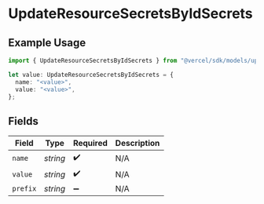 # UpdateResourceSecretsByIdSecrets

## Example Usage

```typescript
import { UpdateResourceSecretsByIdSecrets } from "@vercel/sdk/models/updateresourcesecretsbyidop.js";

let value: UpdateResourceSecretsByIdSecrets = {
  name: "<value>",
  value: "<value>",
};
```

## Fields

| Field              | Type               | Required           | Description        |
| ------------------ | ------------------ | ------------------ | ------------------ |
| `name`             | *string*           | :heavy_check_mark: | N/A                |
| `value`            | *string*           | :heavy_check_mark: | N/A                |
| `prefix`           | *string*           | :heavy_minus_sign: | N/A                |